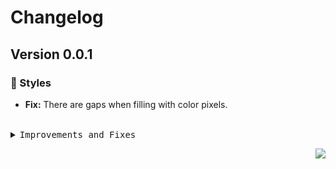 <a name="readme-top"></a>

# Changelog

## Version 0.0.1

### 💄 Styles

- **Fix:** There are gaps when filling with color pixels.

<br/>

<details>
<summary><kbd>Improvements and Fixes</kbd></summary>

### Styles

```python
test
test
```

</details>

<div align="right">

[![](https://img.shields.io/badge/-BACK_TO_TOP-151515?style=flat-square)](#readme-top)

</div>
    